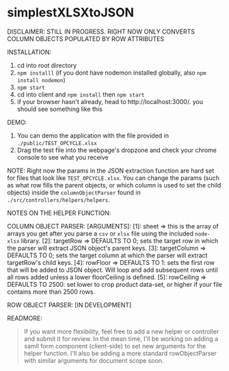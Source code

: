 # simplestXLSXtoJSON

DISCLAIMER: 
  STILL IN PROGRESS. RIGHT NOW ONLY CONVERTS COLUMN OBJECTS POPULATED BY ROW ATTRIBUTES
  
INSTALLATION:
  1. cd into root directory
  2. `npm installl` (if you dont have nodemon installed globally, also `npm install nodemon`)
  3. `npm start`
  4. cd into client and `npm install` then `npm start`
  5. if your browser hasn't already, head to http://localhost:3000/. you should see something like this
 
DEMO: 
  1. You can demo the application with the file provided in `./public/TEST_OPCYCLE.xlsx`
  2. Drag the test file into the webpage's dropzone and check your chrome console to see what you receive

NOTE: 
  Right now the params in the JSON extraction function are hard set for files that look like `TEST_OPCYCLE.xlsx`. You can change the params (such as what row fills the parent objects, or which column is used to set the child objects) inside the `columnObjectParser` found in `./src/controllers/helpers/helpers`.
  
NOTES ON THE HELPER FUNCTION:

COLUMN OBJECT PARSER:
  [ARGUMENTS]:
      [1]: sheet => this is the array of arrays you get after you parse a `csv` or `xlsx` file using the included `node-xlsx`                     library.
      [2]: targetRow => DEFAULTS TO 0; sets the target row in which the parser will extract JSON object's parent keys.
      [3]: targetColumn => DEFAULTS TO 0; sets the target column at which the parser will extract targetRow's child keys.
      [4]: rowFloor => DEFAULTS TO 1: sets the first row that will be added to JSON object. Will loop and add subsequent rows                        until all rows added unless a lower floorCeiling is defined.
      [5]: rowCeiling => DEFAULTS TO 2500: set lower to crop product data-set, or higher if your file contains more than 2500                          rows.
 
 ROW OBJECT PARSER: 
  [IN DEVELOPMENT]
 
 
 READMORE:
  > If you want more flexibility, feel free to add a new helper or controller and submit it for review.
  > In the mean time, I'll be working on adding a samll form component (client-side) to set new arguments for the helper           function. I'll also be adding a more standard rowObjectParser with similar arguments for document scope soon.
    
